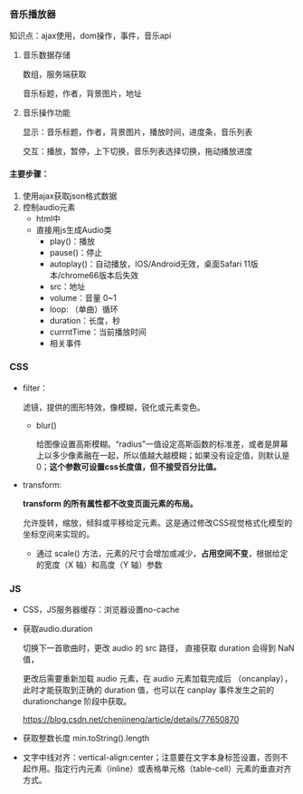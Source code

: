 ### 音乐播放器

知识点：ajax使用，dom操作，事件，音乐api

1. 音乐数据存储

   数组，服务端获取

   音乐标题，作者，背景图片，地址

2. 音乐操作功能

   显示：音乐标题，作者，背景图片，播放时间，进度条，音乐列表

   交互：播放，暂停，上下切换，音乐列表选择切换，拖动播放进度

#### 主要步骤：

1. 使用ajax获取json格式数据
2. 控制audio元素
   - html中<audio>标签
   - 直接用js生成Audio类
     - play()：播放
     - pause()：停止
     - autoplay()：自动播放，IOS/Android无效，桌面Safari 11版本/chrome66版本后失效
     - src：地址
     - volume：音量 0~1
     - loop: （单曲）循环
     - duration：长度，秒
     - currntTime：当前播放时间
     - 相关事件

### CSS

- filter：

  滤镜，提供的图形特效，像模糊，锐化或元素变色。

  - blur()

    给图像设置高斯模糊。“radius”一值设定高斯函数的标准差，或者是屏幕上以多少像素融在一起，所以值越大越模糊；如果没有设定值，则默认是0；**这个参数可设置css长度值，但不接受百分比值。**

- transform:

  **transform 的所有属性都不改变页面元素的布局。**

  允许旋转，缩放，倾斜或平移给定元素。这是通过修改CSS视觉格式化模型的坐标空间来实现的。

  - 通过 scale() 方法，元素的尺寸会增加或减少，**占用空间不变**，根据给定的宽度（X 轴）和高度（Y 轴）参数

### JS

- CSS，JS服务器缓存：浏览器设置no-cache

- 获取audio.duration

  切换下一首歌曲时，更改 audio 的 src 路径， 直接获取 duration 会得到 NaN 值，

  更改后需要重新加载 audio 元素，在 audio 元素加载完成后 （oncanplay），此时才能获取到正确的 duration 值，也可以在 canplay 事件发生之前的 durationchange 阶段中获取。

  https://blog.csdn.net/chenjineng/article/details/77650870

- 获取整数长度 min.toString().length

- 文字中线对齐：vertical-align:center；注意要在文字本身标签设置，否则不起作用。指定行内元素（inline）或表格单元格（table-cell）元素的垂直对齐方式。

